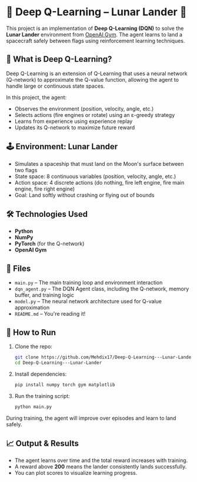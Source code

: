 # 🌌 Deep Q-Learning – Lunar Lander 🚀

This project is an implementation of **Deep Q-Learning (DQN)** to solve the **Lunar Lander** environment from [OpenAI Gym](https://www.gymlibrary.dev/). The agent learns to land a spacecraft safely between flags using reinforcement learning techniques.

## 🧠 What is Deep Q-Learning?

Deep Q-Learning is an extension of Q-Learning that uses a neural network (Q-network) to approximate the Q-value function, allowing the agent to handle large or continuous state spaces.

In this project, the agent:
- Observes the environment (position, velocity, angle, etc.)
- Selects actions (fire engines or rotate) using an ε-greedy strategy
- Learns from experience using experience replay
- Updates its Q-network to maximize future reward

## 🕹️ Environment: Lunar Lander

- Simulates a spaceship that must land on the Moon's surface between two flags
- State space: 8 continuous variables (position, velocity, angle, etc.)
- Action space: 4 discrete actions (do nothing, fire left engine, fire main engine, fire right engine)
- Goal: Land softly without crashing or flying out of bounds

## 🛠️ Technologies Used

- **Python**
- **NumPy**
- **PyTorch** (for the Q-network)
- **OpenAI Gym**

## 📁 Files

- `main.py` – The main training loop and environment interaction
- `dqn_agent.py` – The DQN Agent class, including the Q-network, memory buffer, and training logic
- `model.py` – The neural network architecture used for Q-value approximation
- `README.md` – You're reading it!

## 🧪 How to Run

1. Clone the repo:
   ```bash
   git clone https://github.com/Mehdix17/Deep-Q-Learning---Lunar-Lander.git
   cd Deep-Q-Learning---Lunar-Lander
   ```

2. Install dependencies:
   ```bash
   pip install numpy torch gym matplotlib
   ```

3. Run the training script:
   ```bash
   python main.py
   ```

During training, the agent will improve over episodes and learn to land safely.

## 📈 Output & Results

- The agent learns over time and the total reward increases with training.
- A reward above **200** means the lander consistently lands successfully.
- You can plot scores to visualize learning progress.
